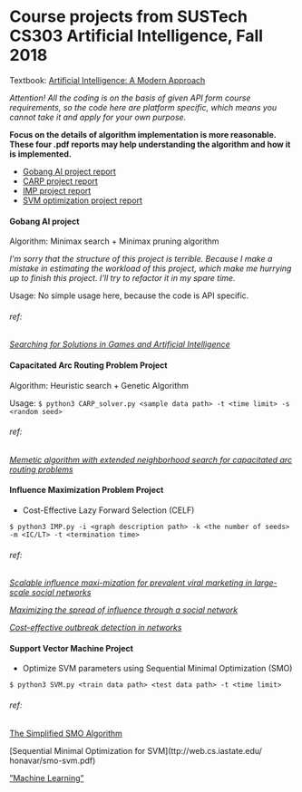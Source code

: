# Course projects from SUSTech CS303 Artificial Intelligence, Fall 2018

Textbook: [Artificial Intelligence: A Modern Approach](http://aima.cs.berkeley.edu/)



*Attention! All the coding is on the basis of given API form course requirements, so the code here are platform specific, which means you cannot take it and apply for your own purpose.*

**Focus on the details of algorithm implementation is more reasonable. These four .pdf reports may help understanding the algorithm and how it is implemented.**

- [Gobang AI project report](https://github.com/zh-plus/AI-course-project/blob/master/Gobang.pdf)
- [CARP project report](https://github.com/zh-plus/AI-course-project/blob/master/CARP.pdf)
- [IMP project report](https://github.com/zh-plus/AI-course-project/blob/master/IMP.pdf)
- [SVM optimization project report](https://github.com/zh-plus/AI-course-project/blob/master/SVM.pdf)



#### Gobang AI project

Algorithm: Minimax search + Minimax pruning algorithm

*I'm sorry that the structure of this project is terrible. Because I make a mistake in estimating the workload of this project, which make me hurrying up to finish this project. I'll try to refactor it in my spare time.*

Usage: No simple usage here, because the code is API specific.

###### ref:

[*Searching for Solutions in Games and Artificial Intelligence*](http://digitalarchive.maastrichtuniversity.nl/fedora/get/guid:36b5cf0a-cf06-4602-afdb-1af04d65c23b/ASSET1) 



#### Capacitated Arc Routing Problem Project

Algorithm: Heuristic search + Genetic Algorithm

Usage: `$ python3 CARP_solver.py <sample data path> -t <time limit> -s <random seed> `

###### ref:

[*Memetic algorithm with extended neighborhood search for capacitated arc routing problems*](https://ieeexplore.ieee.org/document/5200351)



#### Influence Maximization Problem Project

- Cost-Effective Lazy Forward Selection (CELF)

`$ python3 IMP.py -i <graph description path> -k <the number of seeds> -m <IC/LT> -t <termination time> `

###### ref:

[*Scalable influence maxi-mization for prevalent viral marketing in large-scale social networks*](https://www.microsoft.com/en-us/research/wp-content/uploads/2016/02/msr-tr-2010-2_v2.pdf)

[*Maximizing the spread of influence through a social network*](https://www.cs.cornell.edu/home/kleinber/kdd03-inf.pdf)

[*Cost-effective outbreak detection in networks*](https://www.cs.cmu.edu/~jure/pubs/detect-kdd07.pdf)



#### Support Vector Machine Project

- Optimize SVM parameters using Sequential Minimal Optimization (SMO)

`$ python3 SVM.py <train data path> <test data path> -t <time limit>`

###### ref:

[The Simplified SMO Algorithm](http://cs229.stanford.edu/materials/smo.pdf)

[Sequential Minimal Optimization for SVM](ttp://web.cs.iastate.edu/  honavar/smo-svm.pdf)

[ ”Machine Learning”](https://www.amazon.cn/dp/B01ARKEV1G)